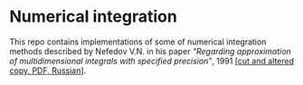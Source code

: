 # Numerical integration

This repo contains implementations of some of numerical integration methods described by Nefedov V.N. in his paper
*"Regarding approximation of multidimensional integrals with specified precision"*, 1991
[\[cut and altered copy, PDF, Russian\]](https://drive.google.com/file/d/1RlCIVFFe37wZgHAGqaxhaZq0HWm_6dCr/view).
